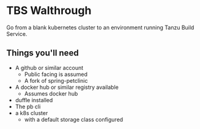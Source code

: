 # TBS Walthrough

Go from a blank kubernetes cluster to an environment running Tanzu Build Service.

## Things you'll need

* A github or similar account
  * Public facing is assumed
  * A fork of spring-petclinic
* A docker hub or similar registry available
  * Assumes docker hub
* duffle installed
* The pb cli
* a k8s cluster
  * with a default storage class configured